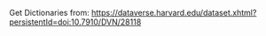 Get Dictionaries from: https://dataverse.harvard.edu/dataset.xhtml?persistentId=doi:10.7910/DVN/28118